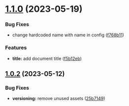 # [1.1.0](https://github.com/daaanny90/JSON.resume/compare/1.0.2...1.1.0) (2023-05-19)


### Bug Fixes

* change hardcoded name with name in config ([f768b11](https://github.com/daaanny90/JSON.resume/commit/f768b11e25b59dec746314d30d40676ceaf82783))


### Features

* **title:** add document title ([f5b12eb](https://github.com/daaanny90/JSON.resume/commit/f5b12eb9067cdd9927248a5ebec1dbe42dee5e30))

## [1.0.2](https://github.com/daaanny90/JSON.resume/compare/v1.0.1...1.0.2) (2023-05-12)


### Bug Fixes

* **versioning:** remove unused assets ([25b7149](https://github.com/daaanny90/JSON.resume/commit/25b714976d6eec62326816022c1060ddb5ea476b))
